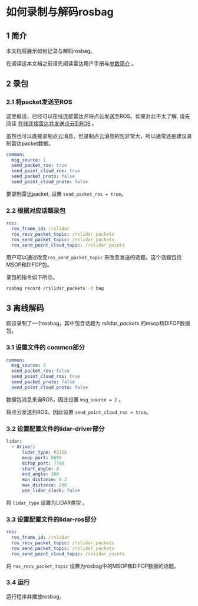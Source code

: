 # 如何录制与解码rosbag

## 1 简介

本文档将展示如何记录与解码rosbag。 

在阅读这本文档之前请先阅读雷达用户手册与[参数简介](../intro/parameter_intro.md) 。

## 2 录包

### 2.1 将packet发送至ROS

这里假设，已经可以在线连接雷达并将点云发送至ROS。如果对此不太了解, 请先阅读 [在线连接雷达并发送点云到ROS](how_to_online_send_point_cloud_ros_cn.md) 。

虽然也可以直接录制点云消息，但录制点云消息的包非常大，所以通常还是建议录制雷达packet数据。

```yaml
common:
  msg_source: 1                                       
  send_packet_ros: true                                
  send_point_cloud_ros: true                            
  send_packet_proto: false                              
  send_point_cloud_proto: false                         
```

​要录制雷达packet, 设置 ```send_packet_ros = true```。

### 2.2 根据对应话题录包

```yaml
ros:
  ros_frame_id: /rslidar
  ros_recv_packet_topic: /rslidar_packets    
  ros_send_packet_topic: /rslidar_packets   
  ros_send_point_cloud_topic: /rslidar_points      
```

用户可以通过改变```ros_send_packet_topic``` 来改变发送的话题。这个话题包括MSOP和DIFOP包。

录包的指令如下所示。

```bash
rosbag record /rslidar_packets -O bag
```

## 3 离线解码

假设录制了一个rosbag，其中包含话题为 *rslidar_packets* 的msop和DIFOP数据包。

### 3.1 设置文件的 common部分

```yaml
common:
  msg_source: 2                                       
  send_packet_ros: false                                
  send_point_cloud_ros: true                            
  send_packet_proto: false                              
  send_point_cloud_proto: false                         
```

数据包消息来自ROS，因此设置 ```msg_source = 2``` 。

将点云发送到ROS，因此设置 ```send_point_cloud_ros = true```。

### 3.2 设置配置文件的lidar-driver部分

```yaml
lidar:
  - driver:
      lidar_type: RS128            
      msop_port: 6699             
      difop_port: 7788           
      start_angle: 0               
      end_angle: 360              
      min_distance: 0.2            
      max_distance: 200           
      use_lidar_clock: false    
```

将 ```lidar_type``` 设置为LiDAR类型 。

### 3.3 设置配置文件的lidar-ros部分

```yaml
ros:
  ros_frame_id: /rslidar           
  ros_recv_packet_topic: /rslidar_packets    
  ros_send_packet_topic: /rslidar_packets   
  ros_send_point_cloud_topic: /rslidar_points  
```

将 ```ros_recv_packet_topic``` 设置为rosbag中的MSOP和DIFOP数据的话题。

### 3.4 运行

运行程序并播放rosbag。



 
